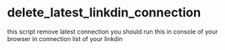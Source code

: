 # delete_latest_linkdin_connection
 this script remove latest connection
you should run this in console of your browser in connection list of your linkdin
